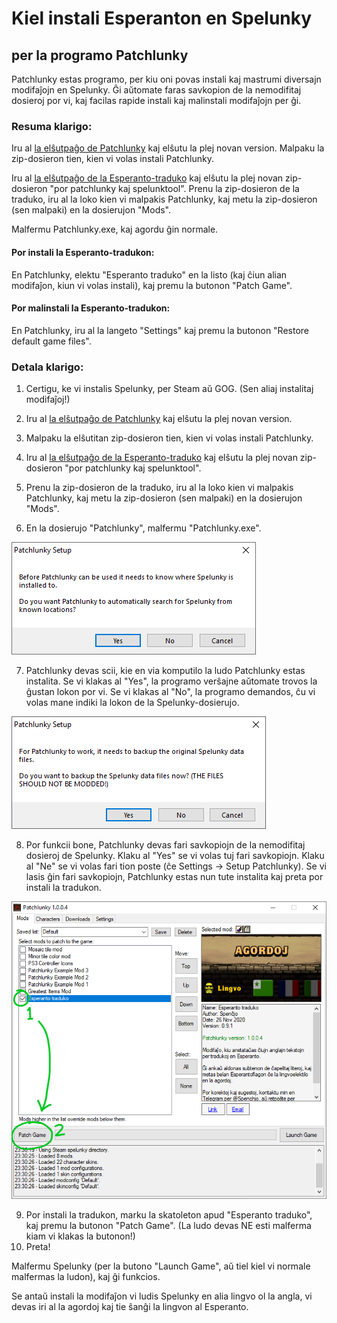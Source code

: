 # Kiel instali Esperanton en Spelunky
## per la programo Patchlunky

Patchlunky estas programo, per kiu oni povas instali kaj mastrumi diversajn modifaĵojn en Spelunky. Ĝi aŭtomate faras savkopion de la nemodifitaj dosieroj por vi, kaj facilas rapide instali kaj malinstali modifaĵojn per ĝi.

### Resuma klarigo:

Iru al [la elŝutpaĝo de Patchlunky](https://github.com/Worst-vd-plas/Patchlunky/releases) kaj elŝutu la plej novan version. Malpaku la zip-dosieron tien, kien vi volas instali Patchlunky.

Iru al [la elŝutpaĝo de la Esperanto-traduko](https://github.com/Rajzin/Spelunky-Esperanto-traduko/releases/) kaj elŝutu la plej novan zip-dosieron "por patchlunky kaj spelunktool". Prenu la zip-dosieron de la traduko, iru al la loko kien vi malpakis Patchlunky, kaj metu la zip-dosieron (sen malpaki) en la dosierujon "Mods".

Malfermu Patchlunky.exe, kaj agordu ĝin normale.

#### Por instali la Esperanto-tradukon:
En Patchlunky, elektu "Esperanto traduko" en la listo (kaj ĉiun alian modifaĵon, kiun vi volas instali), kaj premu la butonon "Patch Game".

#### Por malinstali la Esperanto-tradukon:
En Patchlunky, iru al la langeto "Settings" kaj premu la butonon "Restore default game files".


### Detala klarigo:

1. Certigu, ke vi instalis Spelunky, per Steam aŭ GOG. (Sen aliaj instalitaj modifaĵoj!)
2. Iru al [la elŝutpaĝo de Patchlunky](https://github.com/Worst-vd-plas/Patchlunky/releases) kaj elŝutu la plej novan version.
3. Malpaku la elŝutitan zip-dosieron tien, kien vi volas instali Patchlunky.

4. Iru al [la elŝutpaĝo de la Esperanto-traduko](https://github.com/Rajzin/Spelunky-Esperanto-traduko/releases/) kaj elŝutu la plej novan zip-dosieron "por patchlunky kaj spelunktool".
5. Prenu la zip-dosieron de la traduko, iru al la loko kien vi malpakis Patchlunky, kaj metu la zip-dosieron (sen malpaki) en la dosierujon "Mods".

6. En la dosierujo "Patchlunky", malfermu "Patchlunky.exe".

![](aliaj/ekrankopio-pl-instalado1.png)

7. Patchlunky devas scii, kie en via komputilo la ludo Patchlunky estas instalita. Se vi klakas al "Yes", la programo verŝajne aŭtomate trovos la ĝustan lokon por vi. Se vi klakas al "No", la programo demandos, ĉu vi volas mane indiki la lokon de la Spelunky-dosierujo.

![](aliaj/ekrankopio-pl-instalado2.png)

8. Por funkcii bone, Patchlunky devas fari savkopiojn de la nemodifitaj dosieroj de Spelunky. Klaku al "Yes" se vi volas tuj fari savkopiojn. Klaku al "Ne" se vi volas fari tion poste (ĉe Settings -> Setup Patchlunky). Se vi lasis ĝin fari savkopiojn, Patchlunky estas nun tute instalita kaj preta por instali la tradukon.

![](aliaj/ekrankopio-patchlunky.png)

9. Por instali la tradukon, marku la skatoleton apud "Esperanto traduko", kaj premu la butonon "Patch Game". (La ludo devas NE esti malferma kiam vi klakas la butonon!)
10. Preta!

Malfermu Spelunky (per la butono "Launch Game", aŭ tiel kiel vi normale malfermas la ludon), kaj ĝi funkcios.

Se antaŭ instali la modifaĵon vi ludis Spelunky en alia lingvo ol la angla, vi devas iri al la agordoj kaj tie ŝanĝi la lingvon al Esperanto.

